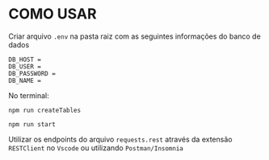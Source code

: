 # COMO USAR

Criar arquivo ```.env``` na pasta raiz com as seguintes informações do banco de dados
```
DB_HOST = 
DB_USER = 
DB_PASSWORD = 
DB_NAME = 
```

No terminal:
```
npm run createTables
```

```
npm run start
```

Utilizar os endpoints do arquivo ```requests.rest``` através da extensão ```RESTClient``` no ```Vscode``` ou utilizando ```Postman/Insomnia```